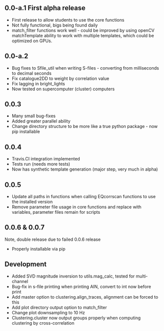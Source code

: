 ## 0.0-a.1 First alpha release
* First release to allow students to use the core functions
* Not fully functional, bigs being found daily
* match_filter functions work well - could be improved by using openCV matchTemplate ability to work with multiple templates, which could be optimized on GPUs.

## 0.0-a.2
* Bug fixes to Sfile_util when writing S-files - converting from milliseconds to decimal seconds
* Fix catalogue2DD to weight by correlation value
* Fix lagging in bright_lights
* Now tested on supercomputer (cluster) computers

## 0.0.3
* Many small bug-fixes
* Added greater parallel ability
* Change directory structure to be more like a true python package - now pip installable

## 0.0.4
* Travis.CI integration implemented
* Tests run (needs more tests)
* Now has synthetic template generation (major step, very much in alpha)

## 0.0.5
* Update all paths in functions when calling EQcorrscan functions to use the installed version
* Remove parameter file usage in core functions and replace with variables, parameter files remain for scripts

## 0.0.6 & 0.0.7
Note, double release due to failed 0.0.6 release
* Properly installable via pip

## Development
* Added SVD magnitude inversion to utils.mag_calc, tested for multi-channel
* Bug-fix in s-file printing when printing AIN, convert to int now before print
* Add master option to clustering.align_traces, alignment can be forced to this
* Add plot directory output option to match_filter
* Change plot downsampling to 10 Hz
* Clustering.cluster now output groups properly when computing clustering by cross-correlation
